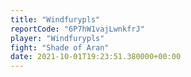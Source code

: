 ```yaml
---
title: "Windfurypls"
reportCode: "6P7hW1vajLwnkfrJ"
player: "Windfurypls"
fight: "Shade of Aran"
date: 2021-10-01T19:23:51.380000+00:00
---
```

